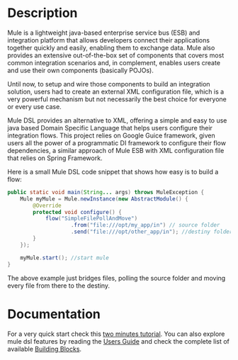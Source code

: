 # Description

Mule is a lightweight java-based enterprise service bus (ESB) and integration platform that allows developers connect their applications together quickly and easily, enabling them to exchange data. Mule also provides an extensive out-of-the-box set of components that covers most common integration scenarios and, in complement, enables users create and use their own components (basically POJOs).

Until now, to setup and wire those components to build an integration solution, users had to create an external XML configuration file, which is a very powerful mechanism but not necessarily the best choice for everyone or every use case.

Mule DSL provides an alternative to XML, offering a simple and easy to use java based Domain Specific Language that helps users configure their integration flows. This project relies on Google Guice framework, given users all the power of a programmatic DI framework to configure their flow dependencies, a similar approach of Mule ESB with XML configuration file that relies on Spring Framework.

Here is a small Mule DSL code snippet that shows how easy is to build a flow:

```java
public static void main(String... args) throws MuleException {
    Mule myMule = Mule.newInstance(new AbstractModule() {
        @Override
        protected void configure() {
            flow("SimpleFilePollAndMove")
                    .from("file:///opt/my_app/in") // source folder
                    .send("file:///opt/other_app/in"); //destiny folder
        }
    });

    myMule.start(); //start mule
}
```

The above example just bridges files, polling the source folder and moving every file from there to the destiny.

# Documentation

For a very quick start check this [two minutes tutorial](https://github.com/mulesoft/mule-dsl/wiki). You can also explore mule dsl features by reading the [Users Guide](https://github.com/mulesoft/mule-dsl/wiki/User-Guide) and check the complete list of available [Building Blocks](https://github.com/mulesoft/mule-dsl/wiki/Building-Blocks).
